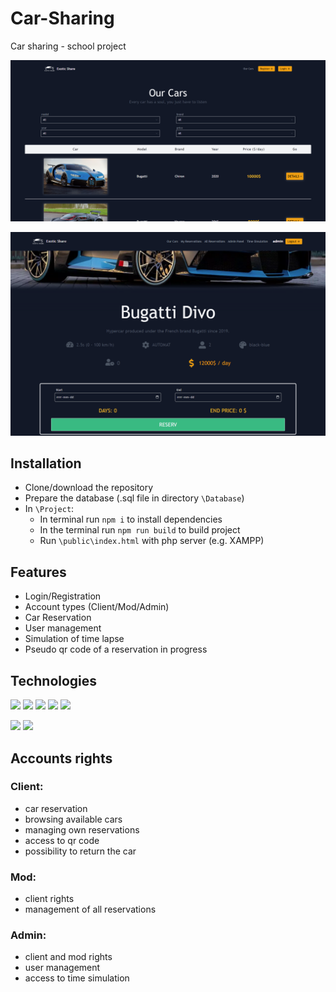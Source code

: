 # Car-Sharing
Car sharing - school project

![look1](img/look1.png)

![look2](img/look2.png)


## Installation

 - Clone/download the repository
 - Prepare the database (.sql file in directory `\Database`)
 - In `\Project`:
   - In terminal run `npm i` to install dependencies
   - In the terminal run `npm run build` to build project
   - Run `\public\index.html` with php server (e.g. XAMPP)
    

## Features

- Login/Registration
- Account types (Client/Mod/Admin)
- Car Reservation
- User management
- Simulation of time lapse
- Pseudo qr code of a reservation in progress


## Technologies

<p>
 <img src="https://img.shields.io/badge/Svelte-FF3E00?logo=Svelte&logoColor=white&style=for-the-badge" /> 
 <img src="https://img.shields.io/badge/JavaScript-F7DF1E?logo=JavaScript&logoColor=black&style=for-the-badge" /> 
 <img src="https://img.shields.io/badge/HTML5-E34F26?logo=HTML5&logoColor=white&style=for-the-badge" /> 
 <img src="https://img.shields.io/badge/CSS3-1572B6?logo=CSS3&logoColor=white&style=for-the-badge" /> 
 <img src="https://img.shields.io/badge/Tailwind CSS-06B6D4?logo=Tailwind CSS&logoColor=white&style=for-the-badge" /> 
</p>
<p>
 <img src="https://img.shields.io/badge/PHP-777BB4?logo=PHP&logoColor=white&style=for-the-badge" /> 
 <img src="https://img.shields.io/badge/MySQL-4479A1?logo=MySQL&logoColor=white&style=for-the-badge" />
</p>

## Accounts rights

### Client:
- car reservation
- browsing available cars
- managing own reservations
- access to qr code
- possibility to return the car

### Mod:
- client rights
- management of all reservations

### Admin:
- client and mod rights
- user management
- access to time simulation
